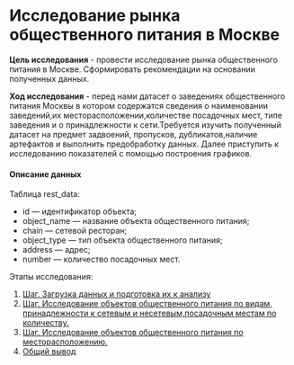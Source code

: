 # Исследование рынка общественного питания в Москве

**Цель исследования** - провести исследование рынка общественного питания в Москве. Сформировать рекомендации на основании полученных данных.

**Ход исследования** - перед нами датасет о заведениях общественного питания Москвы в котором содержатся сведения о наименовании заведений,их месторасположении,количестве посадочных мест, типе заведения и о принадлежности к сети.Требуется изучить полученный датасет на предмет задвоений, пропусков, дубликатов,наличие артефактов и выполнить предобработку данных. Далее приступить к исследованию показателей с помощью построения графиков.

#### Описание данных

Таблица rest_data:

- id — идентификатор объекта;
- object_name — название объекта общественного питания;
- chain — сетевой ресторан;
- object_type — тип объекта общественного питания;
- address — адрес;
- number — количество посадочных мест.

Этапы исследования:
1. [Шаг. Загрузка данных и подготовка их к анализу](#general_id)
2. [Шаг. Исследование объектов общественного питания по видам, принадлежности к сетевым и несетевым,посадочным местам по количеству.](#step_two)
3. [Шаг. Исследование объектов общественного питания по месторасположению.](#step_three)
4. [Общий вывод](#conclusion_id)
